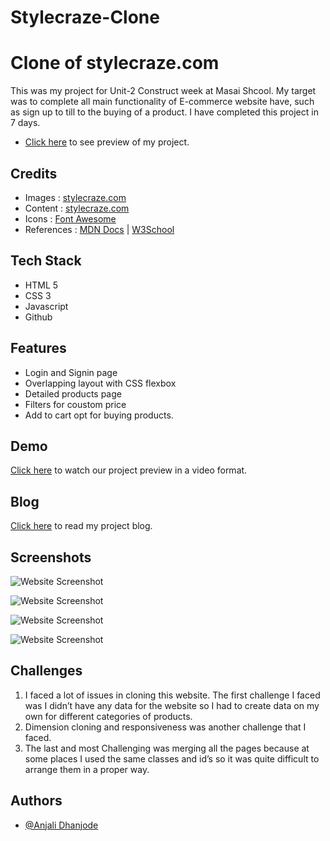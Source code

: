 # Stylecraze-Clone

# Clone of stylecraze.com
This was my project for Unit-2 Construct week at Masai Shcool.
My target was to complete all main functionality of E-commerce website have, such as sign up to till to the buying of a product.
I have completed this project in 7 days.

- [Click here](https://stylecraze.netlify.app) to see preview of my project.






## Credits

 - Images : [stylecraze.com](https://www.stylecraze.com/)
 - Content : [stylecraze.com](https://www.stylecraze.com/)
 - Icons : [Font Awesome](https://fontawesome.com/)
 - References : [MDN Docs](https://developer.mozilla.org/en-US/) | [W3School](https://www.w3schools.com/)

## Tech Stack

- HTML 5
- CSS 3
- Javascript
- Github
## Features

- Login and Signin page
- Overlapping layout with CSS flexbox
- Detailed products page
- Filters for coustom price
- Add to cart opt for buying products.



## Demo

[Click here](https://drive.google.com/file/d/1tr09fSfLtWZ4bl5IH3WOO911Xzx9PA0g/view?usp=sharing) to watch our project preview in a video format. 

## Blog



[Click here](https://medium.com/@anjalidhanjode28/masai-project-stylecraze-com-clone-f7624cd1085a) to read my project blog. 


## Screenshots

![Website Screenshot](https://miro.medium.com/proxy/1*1w20SDgz9A4jF3Bd8pH76w.png)

![Website Screenshot](https://miro.medium.com/max/1400/1*M5hqWkUhS-0IIXOIN7onwQ.png)



![Website Screenshot](https://miro.medium.com/max/1400/1*TZUhPzdSFysSOI0OoeeNlQ.png)

![Website Screenshot](https://miro.medium.com/max/1400/1*HEXu2hnTNSdHiP9Q86ZhsQ.png)


## Challenges

1. I faced a lot of issues in cloning this website. The first challenge I faced was I didn’t have any data for the website so I had to create data on my own for different categories of products.
2. Dimension cloning and responsiveness was another challenge that I faced.
3. The last and most Challenging was merging all the pages because at some places I used the same classes and id’s so it was quite difficult to arrange them in a proper way.


## Authors

- [@Anjali Dhanjode](https://github.com/anjalidhanjode28)

